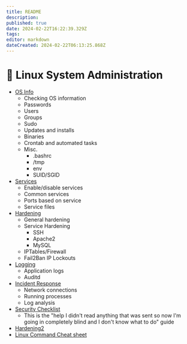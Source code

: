 ```yaml
---
title: README
description: 
published: true
date: 2024-02-22T16:22:39.329Z
tags: 
editor: markdown
dateCreated: 2024-02-22T06:13:25.868Z
---
```


# 🐧 Linux System Administration

- [OS Info](os-info.md)
	- Checking OS information
	- Passwords
	- Users
	- Groups
	- Sudo
	- Updates and installs
	- Binaries
	- Crontab and automated tasks
	- Misc.
		- .bashrc
		- /tmp
		- env
		- SUID/SGID
- [Services](services.md)
	- Enable/disable services
	- Common services
	- Ports based on service
	- Service files
- [Hardening](hardening.md)
	- General hardening
	- Service Hardening
		- SSH
		- Apache2
		- MySQL
	- IPTables/Firewall
	- Fail2Ban IP Lockouts
- [Logging](logging.md)
	- Application logs
	- Auditd
- [Incident Response](incident-response.md)
	- Network connections
	- Running processes
	- Log analysis
- [Security Checklist](security-checklist.md)
	- This is the "help I didn't read anything that was sent so now I'm going in completely blind and I don't know what to do" guide
- [Hardening2](hardening2.md)
- [Linux Command Cheat sheet](linux-command-cheatsheet.md)